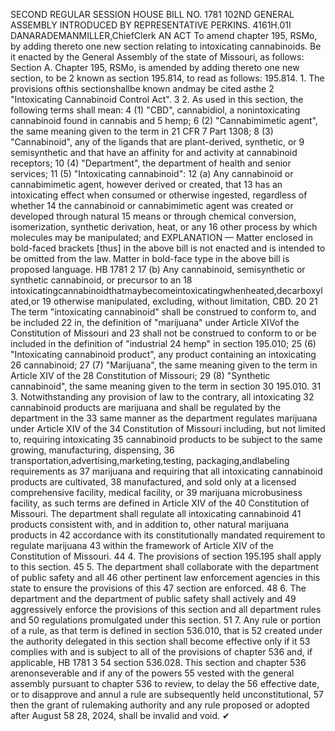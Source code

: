 SECOND REGULAR SESSION
HOUSE BILL NO. 1781
102ND GENERAL ASSEMBLY
INTRODUCED BY REPRESENTATIVE PERKINS.
4161H.01I DANARADEMANMILLER,ChiefClerk
AN ACT
To amend chapter 195, RSMo, by adding thereto one new section relating to intoxicating
cannabinoids.
Be it enacted by the General Assembly of the state of Missouri, as follows:
Section A. Chapter 195, RSMo, is amended by adding thereto one new section, to be
2 known as section 195.814, to read as follows:
195.814. 1. The provisions ofthis sectionshallbe known andmay be cited asthe
2 "Intoxicating Cannabinoid Control Act".
3 2. As used in this section, the following terms shall mean:
4 (1) "CBD", cannabidiol, a nonintoxicating cannabinoid found in cannabis and
5 hemp;
6 (2) "Cannabimimetic agent", the same meaning given to the term in 21 CFR
7 Part 1308;
8 (3) "Cannabinoid", any of the ligands that are plant-derived, synthetic, or
9 semisynthetic and that have an affinity for and activity at cannabinoid receptors;
10 (4) "Department", the department of health and senior services;
11 (5) "Intoxicating cannabinoid":
12 (a) Any cannabinoid or cannabimimetic agent, however derived or created, that
13 has an intoxicating effect when consumed or otherwise ingested, regardless of whether
14 the cannabinoid or cannabimimetic agent was created or developed through natural
15 means or through chemical conversion, isomerization, synthetic derivation, heat, or any
16 other process by which molecules may be manipulated; and
EXPLANATION — Matter enclosed in bold-faced brackets [thus] in the above bill is not enacted and is
intended to be omitted from the law. Matter in bold-face type in the above bill is proposed language.
HB 1781 2
17 (b) Any cannabinoid, semisynthetic or synthetic cannabinoid, or precursor to an
18 intoxicatingcannabinoidthatmaybecomeintoxicatingwhenheated,decarboxylated,or
19 otherwise manipulated, excluding, without limitation, CBD.
20
21 The term "intoxicating cannabinoid" shall be construed to conform to, and be included
22 in, the definition of "marijuana" under Article XIVof the Constitution of Missouri and
23 shall not be construed to conform to or be included in the definition of "industrial
24 hemp" in section 195.010;
25 (6) "Intoxicating cannabinoid product", any product containing an intoxicating
26 cannabinoid;
27 (7) "Marijuana", the same meaning given to the term in Article XIV of the
28 Constitution of Missouri;
29 (8) "Synthetic cannabinoid", the same meaning given to the term in section
30 195.010.
31 3. Notwithstanding any provision of law to the contrary, all intoxicating
32 cannabinoid products are marijuana and shall be regulated by the department in the
33 same manner as the department regulates marijuana under Article XIV of the
34 Constitution of Missouri including, but not limited to, requiring intoxicating
35 cannabinoid products to be subject to the same growing, manufacturing, dispensing,
36 transportation,advertising,marketing,testing, packaging,andlabeling requirements as
37 marijuana and requiring that all intoxicating cannabinoid products are cultivated,
38 manufactured, and sold only at a licensed comprehensive facility, medical facility, or
39 marijuana microbusiness facility, as such terms are defined in Article XIV of the
40 Constitution of Missouri. The department shall regulate all intoxicating cannabinoid
41 products consistent with, and in addition to, other natural marijuana products in
42 accordance with its constitutionally mandated requirement to regulate marijuana
43 within the framework of Article XIV of the Constitution of Missouri.
44 4. The provisions of section 195.195 shall apply to this section.
45 5. The department shall collaborate with the department of public safety and all
46 other pertinent law enforcement agencies in this state to ensure the provisions of this
47 section are enforced.
48 6. The department and the department of public safety shall actively and
49 aggressively enforce the provisions of this section and all department rules and
50 regulations promulgated under this section.
51 7. Any rule or portion of a rule, as that term is defined in section 536.010, that is
52 created under the authority delegated in this section shall become effective only if it
53 complies with and is subject to all of the provisions of chapter 536 and, if applicable,
HB 1781 3
54 section 536.028. This section and chapter 536 arenonseverable and if any of the powers
55 vested with the general assembly pursuant to chapter 536 to review, to delay the
56 effective date, or to disapprove and annul a rule are subsequently held unconstitutional,
57 then the grant of rulemaking authority and any rule proposed or adopted after August
58 28, 2024, shall be invalid and void.
✔